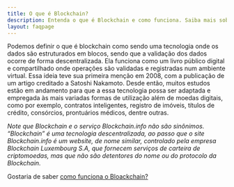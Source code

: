```yaml
---
title: O que é Blockchain?
description: Entenda o que é Blockchain e como funciona. Saiba mais sobre essa tecnologia em acensão.
layout: faqpage
---
```

Podemos definir o que é blockchain como sendo uma tecnologia onde os dados são estruturados em blocos, sendo que a validação dos dados ocorre de forma descentralizada. Ela funciona como um livro público digital e compartilhado onde operações são validadas e registradas num ambiente virtual. Essa ideia teve sua primeira menção em 2008, com a publicação de um artigo creditado a Satoshi Nakamoto. Desde então, muitos estudos estão em andamento para que a essa tecnologia possa ser adaptada e empregada às mais variadas formas de utilização além de moedas digitais, como por exemplo, contratos inteligentes, registro de imóveis, títulos de crédito, consórcios, prontuários médicos, dentre outras.

*Note que Blockchain e o serviço Blockchain.info não são sinônimos. “Blockchain” é uma tecnologia descentralizada, ao passo que o site Blockchain.info é um website, de nome similar, controlado pela empresa Blockchain Luxembourg S.A, que fornecem serviços de carteira de criptomoedas, mas que não são detentores do nome ou do protocolo da Blockchain.*

Gostaria de saber [como funciona o Bloackchain?](como-funciona-o-blockchain.html)
